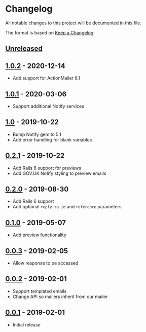 # Changelog

All notable changes to this project will be documented in this file.

The format is based on [Keep a Changelog]

## [Unreleased]

## [1.0.2] - 2020-12-14

- Add support for ActionMailer 6.1

## [1.0.1] - 2020-03-06

- Support additional Notify services

## [1.0] - 2019-10-22

- Bump Notify gem to 5.1
- Add error handling for blank variables

## [0.2.1] - 2019-10-22

- Add Rails 6 support for previews
- Add GOV.UK Notify styling to preview emails

## [0.2.0] - 2019-08-30

- Add Rails 6 support
- Add optional `reply_to_id` and `reference` parameters

## [0.1.0] - 2019-05-07

- Add preview functionality

## [0.0.3] - 2019-02-05

- Allow response to be accessed

## [0.0.2] - 2019-02-01

- Support templated emails
- Change API so mailers inherit from our mailer

## [0.0.1] - 2019-02-01

- Initial release

[unreleased]: https://github.com/DFE-Digital/dfe-teachers-payment-service/compare/1.0.2...HEAD
[1.0.2]: https://github.com/dxw/mail-notify/compare/1.0.1...1.0.2
[1.0.1]: https://github.com/dxw/mail-notify/compare/1.0...1.0.1
[1.0]: https://github.com/dxw/mail-notify/compare/0.2.1...1.0
[0.2.1]: https://github.com/dxw/mail-notify/compare/0.2.0...0.2.1
[0.2.0]: https://github.com/dxw/mail-notify/compare/0.1.0...0.2.0
[0.1.0]: https://github.com/dxw/mail-notify/compare/0.0.3...0.1.0
[0.0.3]: https://github.com/dxw/mail-notify/compare/0.0.2...0.0.3
[0.0.2]: https://github.com/dxw/mail-notify/compare/0.0.1...0.0.2
[0.0.2]: https://github.com/dxw/mail-notify/compare/0.0.1...0.0.2
[0.0.1]: https://github.com/dxw/mail-notify/compare/fdc830bbbc29df5998a49bf2920e23d1be6ac5e7...0.0.1
[keep a changelog]: https://keepachangelog.com/en/1.0.0/
